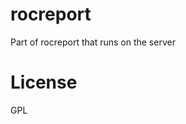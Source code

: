 rocreport
=================

Part of rocreport that runs on the server

License
================
GPL
